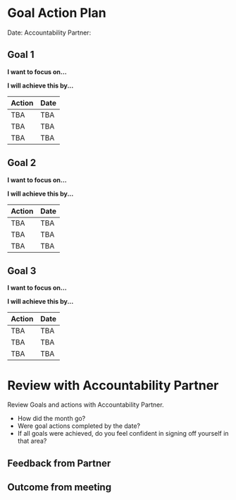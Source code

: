 # Goal Action Plan 

Date: 
Accountability Partner: 

## Goal 1 

**I want to focus on...** 

**I will achieve this by...** 

| Action      | Date |
| ----------- | ----------- |
| TBA      | TBA       |
| TBA   | TBA        |
| TBA   | TBA        |


## Goal 2

**I want to focus on...** 

**I will achieve this by...** 

| Action      | Date |
| ----------- | ----------- |
| TBA      | TBA       |
| TBA   | TBA        |
| TBA   | TBA        |

## Goal 3 

**I want to focus on...** 

**I will achieve this by...** 

| Action      | Date |
| ----------- | ----------- |
| TBA      | TBA       |
| TBA   | TBA        |
| TBA   | TBA        |

# Review with Accountability Partner

Review Goals and actions with Accountability Partner. 

- How did the month go?
- Were goal actions completed by the date? 
- If all goals were achieved, do you feel confident in signing off yourself in that area? 

## Feedback from Partner

## Outcome from meeting 
